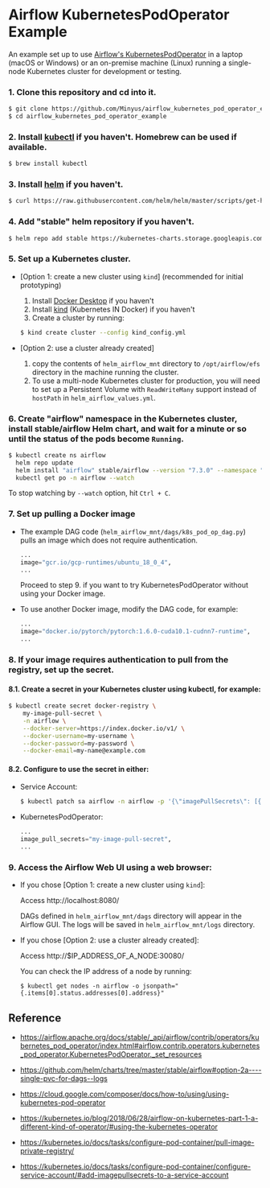 # Airflow KubernetesPodOperator Example

An example set up to use 
[Airflow's KubernetesPodOperator](https://airflow.apache.org/docs/stable/_api/airflow/contrib/operators/kubernetes_pod_operator/index.html#airflow.contrib.operators.kubernetes_pod_operator.KubernetesPodOperator._set_resources) in a laptop (macOS or Windows) or an on-premise machine (Linux) running a single-node Kubernetes cluster for development or testing.

### 1. Clone this repository and cd into it. 

```bash
$ git clone https://github.com/Minyus/airflow_kubernetes_pod_operator_example.git
$ cd airflow_kubernetes_pod_operator_example
```

### 2. Install [kubectl](https://kubernetes.io/docs/tasks/tools/install-kubectl/) if you haven't. Homebrew can be used if available.

```bash
$ brew install kubectl
```

### 3. Install [helm](https://helm.sh/docs/intro/install/) if you haven't. 

```bash
$ curl https://raw.githubusercontent.com/helm/helm/master/scripts/get-helm-3 | bash
```

### 4. Add "stable" helm repository if you haven't.

```bash
$ helm repo add stable https://kubernetes-charts.storage.googleapis.com/
```

### 5. Set up a Kubernetes cluster.

  - [Option 1: create a new cluster using `kind`] (recommended for initial prototyping)

    1. Install [Docker Desktop](https://docs.docker.com/desktop/#download-and-install) if you haven't
    2. Install [kind](https://kind.sigs.k8s.io/docs/user/quick-start/#installation) (Kubernetes IN Docker) if you haven't
    3. Create a cluster by running:

    ```bash
    $ kind create cluster --config kind_config.yml
    ```

  - [Option 2: use a cluster already created] 
    
    1. copy the contents of `helm_airflow_mnt` directory to `/opt/airflow/efs` directory in the machine running the cluster. 
    2. To use a multi-node Kubernetes cluster for production, you will need to set up a Persistent Volume with `ReadWriteMany` support instead of `hostPath` in `helm_airflow_values.yml`.

### 6. Create "airflow" namespace in the Kubernetes cluster, install stable/airflow Helm chart, and wait for a minute or so until the status of the pods become `Running`.

```bash
$ kubectl create ns airflow 
  helm repo update 
  helm install "airflow" stable/airflow --version "7.3.0" --namespace "airflow" --values helm_airflow_values.yml 
  kubectl get po -n airflow --watch
```

To stop watching by `--watch` option, hit `Ctrl + C`.

### 7. Set up pulling a Docker image

- The example DAG code (`helm_airflow_mnt/dags/k8s_pod_op_dag.py`) pulls an image which does not require authentication.

  ```python
  ...
  image="gcr.io/gcp-runtimes/ubuntu_18_0_4",
  ...
  ```

  Proceed to step 9. if you want to try KubernetesPodOperator without using your Docker image.

- To use another Docker image, modify the DAG code, for example:

  ```python
  ...
  image="docker.io/pytorch/pytorch:1.6.0-cuda10.1-cudnn7-runtime",
  ...
  ```

### 8. If your image requires authentication to pull from the registry, set up the secret.

#### 8.1. Create a secret in your Kubernetes cluster using kubectl, for example:

  ```bash
  $ kubectl create secret docker-registry \
      my-image-pull-secret \
      -n airflow \
      --docker-server=https://index.docker.io/v1/ \
      --docker-username=my-username \
      --docker-password=my-password \
      --docker-email=my-name@example.com
  ```

  #### 8.2. Configure to use the secret in either:
  
  - Service Account: 

    ```bash
    $ kubectl patch sa airflow -n airflow -p '{\"imagePullSecrets\": [{\"name\": \"my-image-pull-secret\"}]}'
    ```

  - KubernetesPodOperator:

    ```python
    ...
    image_pull_secrets="my-image-pull-secret",
    ...
    ```

### 9. Access the Airflow Web UI using a web browser:

  - If you chose [Option 1: create a new cluster using `kind`]:
  
    Access http://localhost:8080/
  
    DAGs defined in `helm_airflow_mnt/dags` directory will appear in the Airflow GUI. 
    The logs will be saved in `helm_airflow_mnt/logs` directory.
  
  - If you chose [Option 2: use a cluster already created]:
  
    Access http://$IP_ADDRESS_OF_A_NODE:30080/

    You can check the IP address of a node by running:

    ```
    $ kubectl get nodes -n airflow -o jsonpath="{.items[0].status.addresses[0].address}"
    ```

## Reference

- https://airflow.apache.org/docs/stable/_api/airflow/contrib/operators/kubernetes_pod_operator/index.html#airflow.contrib.operators.kubernetes_pod_operator.KubernetesPodOperator._set_resources

- https://github.com/helm/charts/tree/master/stable/airflow#option-2a----single-pvc-for-dags--logs

- https://cloud.google.com/composer/docs/how-to/using/using-kubernetes-pod-operator

- https://kubernetes.io/blog/2018/06/28/airflow-on-kubernetes-part-1-a-different-kind-of-operator/#using-the-kubernetes-operator

- https://kubernetes.io/docs/tasks/configure-pod-container/pull-image-private-registry/

- https://kubernetes.io/docs/tasks/configure-pod-container/configure-service-account/#add-imagepullsecrets-to-a-service-account
